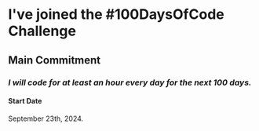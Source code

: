 # I've joined the #100DaysOfCode Challenge

## Main Commitment
### *I will code for at least an hour every day for the next 100 days.*

#### Start Date
September 23th, 2024. 


